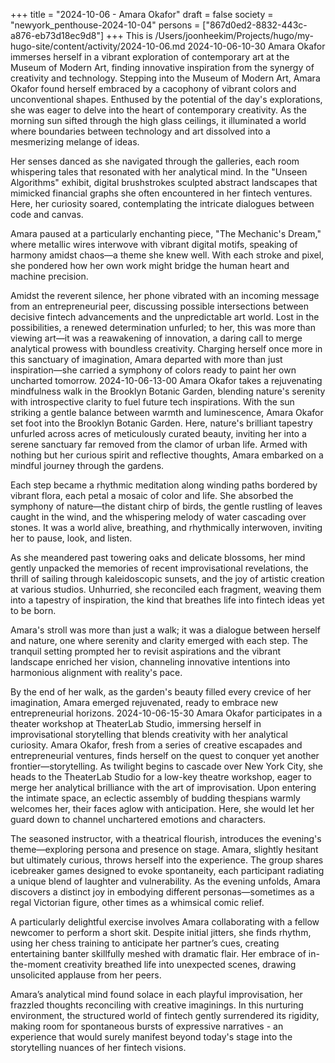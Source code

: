 +++
title = "2024-10-06 - Amara Okafor"
draft = false
society = "newyork_penthouse-2024-10-04"
persons = ["867d0ed2-8832-443c-a876-eb73d18ec9d8"]
+++
This is /Users/joonheekim/Projects/hugo/my-hugo-site/content/activity/2024-10-06.md
2024-10-06-10-30
Amara Okafor immerses herself in a vibrant exploration of contemporary art at the Museum of Modern Art, finding innovative inspiration from the synergy of creativity and technology.
Stepping into the Museum of Modern Art, Amara Okafor found herself embraced by a cacophony of vibrant colors and unconventional shapes. Enthused by the potential of the day's explorations, she was eager to delve into the heart of contemporary creativity. As the morning sun sifted through the high glass ceilings, it illuminated a world where boundaries between technology and art dissolved into a mesmerizing melange of ideas.

Her senses danced as she navigated through the galleries, each room whispering tales that resonated with her analytical mind. In the "Unseen Algorithms" exhibit, digital brushstrokes sculpted abstract landscapes that mimicked financial graphs she often encountered in her fintech ventures. Here, her curiosity soared, contemplating the intricate dialogues between code and canvas.

Amara paused at a particularly enchanting piece, "The Mechanic's Dream," where metallic wires interwove with vibrant digital motifs, speaking of harmony amidst chaos—a theme she knew well. With each stroke and pixel, she pondered how her own work might bridge the human heart and machine precision.

Amidst the reverent silence, her phone vibrated with an incoming message from an entrepreneurial peer, discussing possible intersections between decisive fintech advancements and the unpredictable art world. Lost in the possibilities, a renewed determination unfurled; to her, this was more than viewing art—it was a reawakening of innovation, a daring call to merge analytical prowess with boundless creativity. Charging herself once more in this sanctuary of imagination, Amara departed with more than just inspiration—she carried a symphony of colors ready to paint her own uncharted tomorrow.
2024-10-06-13-00
Amara Okafor takes a rejuvenating mindfulness walk in the Brooklyn Botanic Garden, blending nature's serenity with introspective clarity to fuel future tech inspirations.
With the sun striking a gentle balance between warmth and luminescence, Amara Okafor set foot into the Brooklyn Botanic Garden. Here, nature's brilliant tapestry unfurled across acres of meticulously curated beauty, inviting her into a serene sanctuary far removed from the clamor of urban life. Armed with nothing but her curious spirit and reflective thoughts, Amara embarked on a mindful journey through the gardens. 

Each step became a rhythmic meditation along winding paths bordered by vibrant flora, each petal a mosaic of color and life. She absorbed the symphony of nature—the distant chirp of birds, the gentle rustling of leaves caught in the wind, and the whispering melody of water cascading over stones. It was a world alive, breathing, and rhythmically interwoven, inviting her to pause, look, and listen.

As she meandered past towering oaks and delicate blossoms, her mind gently unpacked the memories of recent improvisational revelations, the thrill of sailing through kaleidoscopic sunsets, and the joy of artistic creation at various studios. Unhurried, she reconciled each fragment, weaving them into a tapestry of inspiration, the kind that breathes life into fintech ideas yet to be born.

Amara's stroll was more than just a walk; it was a dialogue between herself and nature, one where serenity and clarity emerged with each step. The tranquil setting prompted her to revisit aspirations and the vibrant landscape enriched her vision, channeling innovative intentions into harmonious alignment with reality's pace.

By the end of her walk, as the garden's beauty filled every crevice of her imagination, Amara emerged rejuvenated, ready to embrace new entrepreneurial horizons.
2024-10-06-15-30
Amara Okafor participates in a theater workshop at TheaterLab Studio, immersing herself in improvisational storytelling that blends creativity with her analytical curiosity.
Amara Okafor, fresh from a series of creative escapades and entrepreneurial ventures, finds herself on the quest to conquer yet another frontier—storytelling. As twilight begins to cascade over New York City, she heads to the TheaterLab Studio for a low-key theatre workshop, eager to merge her analytical brilliance with the art of improvisation. Upon entering the intimate space, an eclectic assembly of budding thespians warmly welcomes her, their faces aglow with anticipation. Here, she would let her guard down to channel unchartered emotions and characters.

The seasoned instructor, with a theatrical flourish, introduces the evening's theme—exploring persona and presence on stage. Amara, slightly hesitant but ultimately curious, throws herself into the experience. The group shares icebreaker games designed to evoke spontaneity, each participant radiating a unique blend of laughter and vulnerability. As the evening unfolds, Amara discovers a distinct joy in embodying different personas—sometimes as a regal Victorian figure, other times as a whimsical comic relief.

A particularly delightful exercise involves Amara collaborating with a fellow newcomer to perform a short skit. Despite initial jitters, she finds rhythm, using her chess training to anticipate her partner’s cues, creating entertaining banter skillfully meshed with dramatic flair. Her embrace of in-the-moment creativity breathed life into unexpected scenes, drawing unsolicited applause from her peers.

Amara’s analytical mind found solace in each playful improvisation, her frazzled thoughts reconciling with creative imaginings. In this nurturing environment, the structured world of fintech gently surrendered its rigidity, making room for spontaneous bursts of expressive narratives - an experience that would surely manifest beyond today's stage into the storytelling nuances of her fintech visions.
